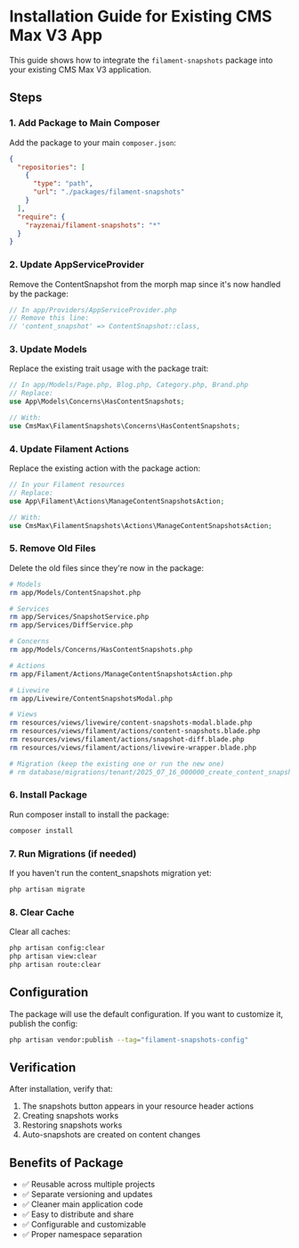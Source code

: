 # Installation Guide for Existing CMS Max V3 App

This guide shows how to integrate the `filament-snapshots` package into your existing CMS Max V3 application.

## Steps

### 1. Add Package to Main Composer

Add the package to your main `composer.json`:

```json
{
  "repositories": [
    {
      "type": "path",
      "url": "./packages/filament-snapshots"
    }
  ],
  "require": {
    "rayzenai/filament-snapshots": "*"
  }
}
```

### 2. Update AppServiceProvider

Remove the ContentSnapshot from the morph map since it's now handled by the package:

```php
// In app/Providers/AppServiceProvider.php
// Remove this line:
// 'content_snapshot' => ContentSnapshot::class,
```

### 3. Update Models

Replace the existing trait usage with the package trait:

```php
// In app/Models/Page.php, Blog.php, Category.php, Brand.php
// Replace:
use App\Models\Concerns\HasContentSnapshots;

// With:
use CmsMax\FilamentSnapshots\Concerns\HasContentSnapshots;
```

### 4. Update Filament Actions

Replace the existing action with the package action:

```php
// In your Filament resources
// Replace:
use App\Filament\Actions\ManageContentSnapshotsAction;

// With:
use CmsMax\FilamentSnapshots\Actions\ManageContentSnapshotsAction;
```

### 5. Remove Old Files

Delete the old files since they're now in the package:

```bash
# Models
rm app/Models/ContentSnapshot.php

# Services
rm app/Services/SnapshotService.php
rm app/Services/DiffService.php

# Concerns
rm app/Models/Concerns/HasContentSnapshots.php

# Actions
rm app/Filament/Actions/ManageContentSnapshotsAction.php

# Livewire
rm app/Livewire/ContentSnapshotsModal.php

# Views
rm resources/views/livewire/content-snapshots-modal.blade.php
rm resources/views/filament/actions/content-snapshots.blade.php
rm resources/views/filament/actions/snapshot-diff.blade.php
rm resources/views/filament/actions/livewire-wrapper.blade.php

# Migration (keep the existing one or run the new one)
# rm database/migrations/tenant/2025_07_16_000000_create_content_snapshots_table.php
```

### 6. Install Package

Run composer install to install the package:

```bash
composer install
```

### 7. Run Migrations (if needed)

If you haven't run the content_snapshots migration yet:

```bash
php artisan migrate
```

### 8. Clear Cache

Clear all caches:

```bash
php artisan config:clear
php artisan view:clear
php artisan route:clear
```

## Configuration

The package will use the default configuration. If you want to customize it, publish the config:

```bash
php artisan vendor:publish --tag="filament-snapshots-config"
```

## Verification

After installation, verify that:

1. The snapshots button appears in your resource header actions
2. Creating snapshots works
3. Restoring snapshots works
4. Auto-snapshots are created on content changes

## Benefits of Package

- ✅ Reusable across multiple projects
- ✅ Separate versioning and updates
- ✅ Cleaner main application code
- ✅ Easy to distribute and share
- ✅ Configurable and customizable
- ✅ Proper namespace separation
